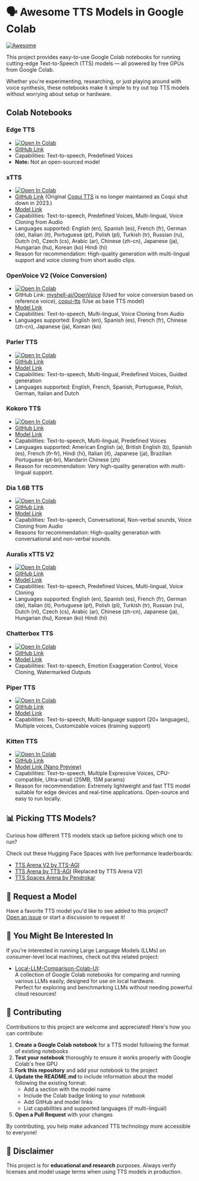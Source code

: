 # 🗣️ Awesome TTS Models in Google Colab

[![Awesome](https://awesome.re/badge.svg)](https://awesome.re)

This project provides easy-to-use Google Colab notebooks for running cutting-edge Text-to-Speech (TTS) models — all powered by free GPUs from Google Colab.

Whether you're experimenting, researching, or just playing around with voice synthesis, these notebooks make it simple to try out top TTS models without worrying about setup or hardware.

## Colab Notebooks
### Edge TTS

- [![Open In Colab](https://colab.research.google.com/assets/colab-badge.svg)](https://colab.research.google.com/github/Troyanovsky/awesome-TTS-Colab/blob/main/Edge_TTS.ipynb)
- [GitHub Link](https://github.com/rany2/edge-tts)
- Capabilities: Text-to-speech, Predefined Voices
- **Note:** Not an open-sourced model

### xTTS

- [![Open In Colab](https://colab.research.google.com/assets/colab-badge.svg)](https://github.com/Troyanovsky/awesome-TTS-Colab/blob/main/xTTS.ipynb)
- [GitHub Link](https://github.com/idiap/coqui-ai-TTS) (Original [Coqui TTS](https://github.com/coqui-ai/TTS) is no longer maintained as Coqui shut down in 2023.)
- [Model Link](https://huggingface.co/coqui/XTTS-v2)
- Capabilities: Text-to-speech, Predefined Voices, Multi-lingual, Voice Cloning from Audio
- Languages supported: English (en), Spanish (es), French (fr), German (de), Italian (it), Portuguese (pt), Polish (pl), Turkish (tr), Russian (ru), Dutch (nl), Czech (cs), Arabic (ar), Chinese (zh-cn), Japanese (ja), Hungarian (hu), Korean (ko) Hindi (hi)
- Reason for recommendation: High-quality generation with multi-lingual support and voice cloning from short audio clips.

### OpenVoice V2 (Voice Conversion)
- [![Open In Colab](https://colab.research.google.com/assets/colab-badge.svg)](https://github.com/Troyanovsky/awesome-TTS-Colab/blob/main/OpenVoice_V2.ipynb)
- GitHub Link: [myshell-ai/OpenVoice](https://github.com/myshell-ai/OpenVoice) (Used for voice conversion based on reference voice), [coqui-tts](https://github.com/idiap/coqui-ai-TTS) (Use as base TTS model)
- [Model Link](https://huggingface.co/myshell-ai/OpenVoiceV2)
- Capabilities: Text-to-speech, Multi-lingual, Voice Cloning from Audio
- Languages supported: English (en), Spanish (es), French (fr), Chinese (zh-cn), Japanese (ja), Korean (ko) 

### Parler TTS
- [![Open In Colab](https://colab.research.google.com/assets/colab-badge.svg)](https://github.com/Troyanovsky/awesome-TTS-Colab/blob/main/Parler_TTS.ipynb)
- [GitHub Link](https://github.com/huggingface/parler-tts)
- [Model Link](https://huggingface.co/parler-tts/parler-tts-mini-multilingual-v1.1/)
- Capabilities: Text-to-speech, Multi-lingual, Predefined Voices, Guided generation
- Languages supported: English, French, Spanish, Portuguese, Polish, German, Italian and Dutch

### Kokoro TTS
- [![Open In Colab](https://colab.research.google.com/assets/colab-badge.svg)](https://github.com/Troyanovsky/awesome-TTS-Colab/blob/main/kokoro_TTS.ipynb)
- [GitHub Link](https://github.com/hexgrad/kokoro)
- [Model Link](https://huggingface.co/hexgrad/Kokoro-82M)
- Capabilities: Text-to-speech, Multi-lingual, Predefined Voices
- Languages supported: American English (a), British English (b), Spanish (es), French (fr-fr), Hindi (hi), Italian (it), Japanese (ja), Brazilian Portuguese (pt-br), Mandarin Chinese (zh)
- Reason for recommendation: Very high-quality generation with multi-lingual support.

### Dia 1.6B TTS
- [![Open In Colab](https://colab.research.google.com/assets/colab-badge.svg)](https://github.com/Troyanovsky/awesome-TTS-Colab/blob/main/Dia_TTS.ipynb)
- [GitHub Link](https://github.com/nari-labs/dia)
- [Model Link](https://huggingface.co/nari-labs/Dia-1.6B)
- Capabilities: Text-to-speech, Conversational, Non-verbal sounds, Voice Cloning from Audio
- Reasons for recommendation: High-quality generation with conversational and non-verbal sounds.

### Auralis xTTS V2
- [![Open In Colab](https://colab.research.google.com/assets/colab-badge.svg)](https://github.com/Troyanovsky/awesome-TTS-Colab/blob/main/Auralis_xTTS.ipynb)
- [GitHub Link](https://github.com/astramind-ai/Auralis)
- [Model Link](https://huggingface.co/AstraMindAI/xttsv2)
- Capabilities: Text-to-speech, Predefined Voices, Multi-lingual, Voice Cloning
- Languages supported: English (en), Spanish (es), French (fr), German (de), Italian (it), Portuguese (pt), Polish (pl), Turkish (tr), Russian (ru), Dutch (nl), Czech (cs), Arabic (ar), Chinese (zh-cn), Japanese (ja), Hungarian (hu), Korean (ko) Hindi (hi)

### Chatterbox TTS
- [![Open In Colab](https://colab.research.google.com/assets/colab-badge.svg)](https://github.com/Troyanovsky/awesome-TTS-Colab/blob/main/chatterbox_TTS.ipynb)
- [GitHub Link](https://github.com/resemble-ai/chatterbox)
- [Model Link](https://huggingface.co/ResembleAI/chatterbox)
- Capabilities: Text-to-speech, Emotion Exaggeration Control, Voice Cloning, Watermarked Outputs

### Piper TTS
- [![Open In Colab](https://colab.research.google.com/assets/colab-badge.svg)](https://github.com/Troyanovsky/awesome-TTS-Colab/blob/main/piper1_gpl_TTS.ipynb)
- [GitHub Link](https://github.com/OHF-Voice/piper1-gpl)
- [Model Link](https://huggingface.co/rhasspy/piper-voices)
- Capabilities: Text-to-speech, Multi-language support (20+ languages), Multiple voices, Customizable voices (training support)

### Kitten TTS
- [![Open In Colab](https://colab.research.google.com/assets/colab-badge.svg)](https://github.com/Troyanovsky/awesome-TTS-Colab/blob/main/Kitten_TTS_Nano.ipynb)
- [GitHub Link](https://github.com/KittenML/KittenTTS)
- [Model Link (Nano Preview)](https://huggingface.co/KittenML/kitten-tts-nano-0.1)
- Capabilities: Text-to-speech, Multiple Expressive Voices, CPU-compatible, Ultra-small (25MB, 15M params)
- Reason for recommendation: Extremely lightweight and fast TTS model suitable for edge devices and real-time applications. Open-source and easy to run locally.


## 📊 Picking TTS Models?

Curious how different TTS models stack up before picking which one to run?

Check out these Hugging Face Spaces with live performance leaderboards:
- [TTS Arena V2 by TTS-AGI](https://huggingface.co/spaces/TTS-AGI/TTS-Arena-V2)
- [TTS Arena by TTS-AGI](https://huggingface.co/spaces/TTS-AGI/TTS-Arena) (Replaced by TTS Arena V2)
- [TTS Spaces Arena by Pendrokar](https://huggingface.co/spaces/Pendrokar/TTS-Spaces-Arena)

## 🙋 Request a Model

Have a favorite TTS model you'd like to see added to this project?  
[Open an issue]([https://github.com/yourusername/yourrepo/issues](https://github.com/Troyanovsky/awesome-TTS-Colab/issues)) or start a discussion to request it!

## 👀 You Might Be Interested In

If you're interested in running Large Language Models (LLMs) on consumer-level local machines, check out this related project:

- [Local-LLM-Comparison-Colab-UI](https://github.com/Troyanovsky/Local-LLM-Comparison-Colab-UI):  
  A collection of Google Colab notebooks for comparing and running various LLMs easily, designed for use on local hardware.  
  Perfect for exploring and benchmarking LLMs without needing powerful cloud resources!


## 🤝 Contributing

Contributions to this project are welcome and appreciated! Here's how you can contribute:

1. **Create a Google Colab notebook** for a TTS model following the format of existing notebooks
2. **Test your notebook** thoroughly to ensure it works properly with Google Colab's free GPU
3. **Fork this repository** and add your notebook to the project
4. **Update the README.md** to include information about the model following the existing format:
   - Add a section with the model name
   - Include the Colab badge linking to your notebook
   - Add GitHub and model links
   - List capabilities and supported languages (if multi-lingual)
5. **Open a Pull Request** with your changes

By contributing, you help make advanced TTS technology more accessible to everyone!

## 📌 Disclaimer

This project is for **educational and research** purposes. Always verify licenses and model usage terms when using TTS models in production.
